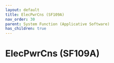 ```yaml
---
layout: default
title: ElecPwrCns (SF109A)
nav_order: 30
parent: System Function (Applicative Software)
has_children: true
---
```

# ElecPwrCns (SF109A)
